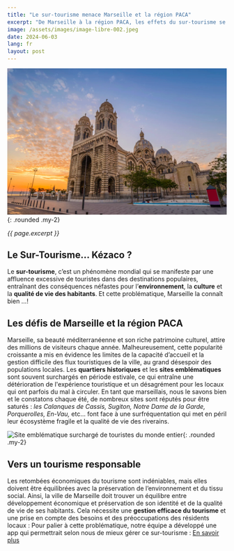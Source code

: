 ```yaml
---
title: "Le sur-tourisme menace Marseille et la région PACA"
excerpt: "De Marseille à la région PACA, les effets du sur-tourisme se font ressentir, mettant en lumière les défis cruciaux auxquels ces destinations sont confrontées. Alors que des flots de visiteurs sont attendus cette année pour découvrir les charmes de la Méditerranée et assister aux Jeux Olympiques de Voiles 2024, les autorités locales et les habitants doivent composer avec les conséquences parfois néfastes de cette popularité croissante."
image: /assets/images/image-libre-002.jpeg
date: 2024-06-03
lang: fr
layout: post
---
```


![Le Sur-Tourisme menace Marseille et la région PACA](/assets/images/image-libre-002.jpeg){: .rounded .my-2}

_{{ page.excerpt }}_

## Le Sur-Tourisme… Kézaco ? 
Le **sur-tourisme**, c’est un phénomène mondial qui se manifeste par une affluence excessive de touristes dans des destinations populaires, entraînant des conséquences néfastes pour l’**environnement**, la **culture** et la **qualité de vie des habitants**. Et cette problématique, Marseille la connaît bien …! 

## Les défis de Marseille et la région PACA
Marseille, sa beauté méditerranéenne et son riche patrimoine culturel, attire des millions de visiteurs chaque année. Malheureusement, cette popularité croissante a mis en évidence les limites de la capacité d’accueil et la gestion difficile des flux touristiques de la ville, au grand désespoir des populations locales.
Les **quartiers historiques** et les **sites emblématiques** sont souvent surchargés en période estivale, ce qui entraîne une détérioration de l'expérience touristique et un désagrément pour les locaux qui ont parfois du mal à circuler. 
En tant que marseillais, nous le savons bien et le constatons chaque été, de nombreux sites sont réputés pour être saturés : *les Calanques de Cassis, Sugiton, Notre Dame de la Garde, Porquerolles, En-Vau,* etc… font face à une surfréquentation qui met en péril leur écosystème fragile et la qualité de vie des riverains.

![Site emblématique surchargé de touristes du monde entier](/assets/images/touristes-aux-catalans.jpg){: .rounded .my-2}

## Vers un tourisme responsable
Les retombées économiques du tourisme sont indéniables, mais elles doivent être équilibrées avec la préservation de l’environnement et du tissu social. 
Ainsi, la ville de Marseille doit trouver un équilibre entre développement économique et préservation de son identité et de la qualité de vie de ses habitants. Cela nécessite une **gestion efficace du tourisme** et une prise en compte des besoins et des préoccupations des résidents locaux : Pour palier à cette problématique, notre équipe a développé une app qui permettrait selon nous de mieux gérer ce sur-tourisme : [En savoir plus](https://www.https://www.truetourism.fr/store/)


